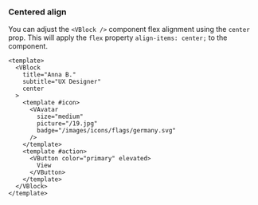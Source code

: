 ### Centered align

You can adjust the `<VBlock />` component flex alignment
using the `center` prop. This will apply the `flex` property
`align-items: center;` to the component.

<!--code-->

```vue
<template>
  <VBlock
    title="Anna B."
    subtitle="UX Designer"
    center
  >
    <template #icon>
      <VAvatar
        size="medium"
        picture="/19.jpg"
        badge="/images/icons/flags/germany.svg"
      />
    </template>
    <template #action>
      <VButton color="primary" elevated>
        View
      </VButton>
    </template>
  </VBlock>
</template>
```

<!--/code-->

<!--example-->

<div class="field">
  <div class="control">
    <div class="l-card">
      <VBlock title="Anna B." subtitle="UX Designer" center>
        <template #icon>
          <VAvatar
            size="medium"
            picture="/19.jpg"
            badge="/images/icons/flags/germany.svg"
          />
        </template>
        <template #action>
          <VButton color="primary" elevated>View</VButton>
        </template>
      </VBlock>
    </div>
  </div>
</div>

<!--/example-->
